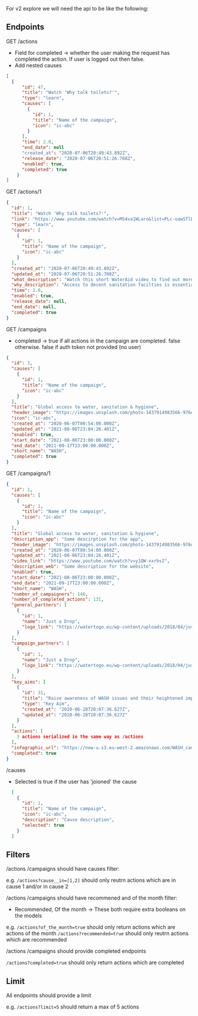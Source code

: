 For v2 explore we will need the api to be like the following:

## Endpoints

GET /actions 

- Field for completed -> whether the user making the request has completed the action. If user is logged out then false.
- Add nested causes

```json
[
  {
      "id": 47,
      "title": "Watch 'Why talk toilets?'",
      "type": "learn",
      "causes": [
        {
          "id": 1,
          "title": "Name of the campaign",
          "icon": "ic-abc"
        }
      ],
      "time": 2.0,
      "end_date": null
      "created_at": "2020-07-06T20:49:43.892Z",
      "release_date": "2020-07-06T20:51:26.708Z",
      "enabled": true,
      "completed": true
    }
]
```

GET /actions/1

```json
{
  "id": 1,
  "title": "Watch 'Why talk toilets?'",
  "link": "https://www.youtube.com/watch?v=MS4va1WLaro&list=PLc-oawSTlDS1PfrZZVSRDs4s1nPcVeaEM&index=8",
  "type": "learn",
  "causes": [
    {
      "id": 1,
      "title": "Name of the campaign",
      "icon": "ic-abc"
    }
  ],
  "created_at": "2020-07-06T20:49:43.892Z",
  "updated_at": "2020-07-06T20:51:26.708Z",
  "what_description": "Watch this short WaterAid video to find out more about access to decent toilets and the impacts of poor sanitation facilities.",
  "why_description": "Access to decent sanitation facilties is essential for almost every aspect of life. By learning more about the issue we will be in a stronger position to advocate for universal access to WASH and to take effective action.",
  "time": 2.0,
  "enabled": true,
  "release_date": null,
  "end_date": null,
  "completed": true
}
```

GET /campaigns

- completed -> true if all actions in the campaign are completed. false otherwise. false if auth token not provided (no user)

```json
{
  "id": 3,
  "causes": [
    {
      "id": 1,
      "title": "Name of the campaign",
      "icon": "ic-abc"
    }
  ],
  "title": "Global access to water, sanitation & hygiene",
  "header_image": "https://images.unsplash.com/photo-1437914983566-976d85602771?ixlib=rb-1.2.1&ixid=eyJhcHBfaWQiOjEyMDd9&auto=format&fit=crop&w=1050&q=80",
  "icon": "ic-abc",
  "created_at": "2020-06-07T00:54:00.000Z",
  "updated_at": "2021-08-06T23:04:26.401Z",
  "enabled": true,
  "start_date": "2021-08-06T23:00:00.000Z",
  "end_date": "2021-09-17T23:00:00.000Z",
  "short_name": "WASH",
  "completed": true
}
```

GET /campaigns/1

```json
{
  "id": 1,
  "causes": [
    {
      "id": 1,
      "title": "Name of the campaign",
      "icon": "ic-abc"
    }
  ],
  "title": "Global access to water, sanitation & hygiene",
  "description_app": "Some descirption for the app",
  "header_image": "https://images.unsplash.com/photo-1437914983566-976d85602771?ixlib=rb-1.2.1&ixid=eyJhcHBfaWQiOjEyMDd9&auto=format&fit=crop&w=1050&q=80",
  "created_at": "2020-06-07T00:54:00.000Z",
  "updated_at": "2021-08-06T23:04:26.401Z",
  "video_link": "https://www.youtube.com/watch?v=y1QW-xxrbsI",
  "description_web": "Some description for the website",
  "enabled": true,
  "start_date": "2021-08-06T23:00:00.000Z",
  "end_date": "2021-09-17T23:00:00.000Z",
  "short_name": "WASH",
  "number_of_campaigners": 146,
  "number_of_completed_actions": 131,
  "general_partners": [
    {
      "id": 1,
      "name": "Just a Drop",
      "logo_link": "https://watertogo.eu/wp-content/uploads/2018/04/just-a-drop-jad-logo.jpg"
    }
  ],
  "campaign_partners": [
    {
      "id": 1,
      "name": "Just a Drop",
      "logo_link": "https://watertogo.eu/wp-content/uploads/2018/04/just-a-drop-jad-logo.jpg"
    }
  ],
  "key_aims": [
    {
      "id": 31,
      "title": "Raise awareness of WASH issues and their heightened importance during the pandemic",
      "type": "Key Aim",
      "created_at": "2020-06-28T20:07:36.627Z",
      "updated_at": "2020-06-28T20:07:36.627Z"
    }
  ],
  "actions": [
    3 actions serialized in the same way as /actions
  ],
  "infographic_url": "https://now-u.s3.eu-west-2.amazonaws.com/WASH_campaign_9630b3c467.png",
  "completed": true
}
```

/causes

- Selected is true if the user has 'joioned' the cause

```json
  [
    {
      "id": 1,
      "title": "Name of the campaign",
      "icon": "ic-abc",
      "description": "Cause description",
      "selected": true
    }
  ]
```


## Filters

/actions /campaigns should have causes filter:

e.g.
`/actions?cause__in=[1,2]` should only reutrn actions which are in cause 1 and/or in cause 2


/actions /campaigns should have recommened and of the month filter:

- Recommended, Of the month -> These both require extra booleans on the models

e.g.
`/actions?of_the_month=true` should only return actions which are actions of the month
`/actions?recommended=true` should only reutrn actions which are recommended

/actions /campaigns should provide completed endpoints

`/actions?completed=true` should only return actions which are completed 

## Limit

All endpoints should provide a limit

e.g.
`/actions?limit=5` should return a max of 5 actions

